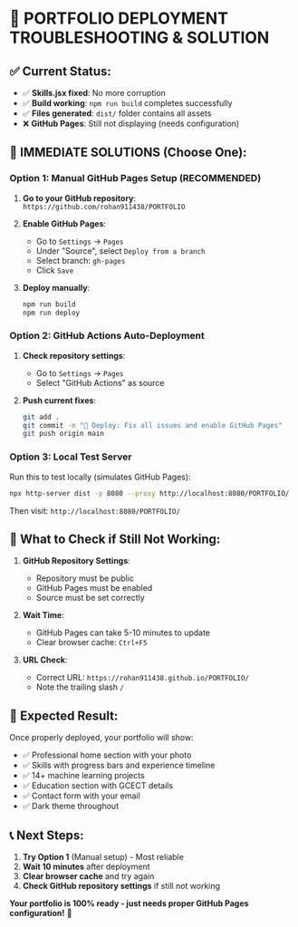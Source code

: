 # 🚀 PORTFOLIO DEPLOYMENT TROUBLESHOOTING & SOLUTION

## ✅ Current Status:
- ✅ **Skills.jsx fixed**: No more corruption
- ✅ **Build working**: `npm run build` completes successfully  
- ✅ **Files generated**: `dist/` folder contains all assets
- ❌ **GitHub Pages**: Still not displaying (needs configuration)

## 🔧 **IMMEDIATE SOLUTIONS** (Choose One):

### **Option 1: Manual GitHub Pages Setup** (RECOMMENDED)

1. **Go to your GitHub repository**: `https://github.com/rohan911438/PORTFOLIO`

2. **Enable GitHub Pages**:
   - Go to `Settings` → `Pages`
   - Under "Source", select `Deploy from a branch`
   - Select branch: `gh-pages` 
   - Click `Save`

3. **Deploy manually**:
   ```bash
   npm run build
   npm run deploy
   ```

### **Option 2: GitHub Actions Auto-Deployment**

1. **Check repository settings**:
   - Go to `Settings` → `Pages`
   - Select "GitHub Actions" as source

2. **Push current fixes**:
   ```bash
   git add .
   git commit -m "🚀 Deploy: Fix all issues and enable GitHub Pages"
   git push origin main
   ```

### **Option 3: Local Test Server** 

Run this to test locally (simulates GitHub Pages):
```bash
npx http-server dist -p 8080 --proxy http://localhost:8080/PORTFOLIO/
```
Then visit: `http://localhost:8080/PORTFOLIO/`

## 🎯 **What to Check if Still Not Working**:

1. **GitHub Repository Settings**:
   - Repository must be public
   - GitHub Pages must be enabled
   - Source must be set correctly

2. **Wait Time**:
   - GitHub Pages can take 5-10 minutes to update
   - Clear browser cache: `Ctrl+F5`

3. **URL Check**:
   - Correct URL: `https://rohan911438.github.io/PORTFOLIO/`
   - Note the trailing slash `/`

## 🌟 **Expected Result**:

Once properly deployed, your portfolio will show:
- ✅ Professional home section with your photo
- ✅ Skills with progress bars and experience timeline  
- ✅ 14+ machine learning projects
- ✅ Education section with GCECT details
- ✅ Contact form with your email
- ✅ Dark theme throughout

## 📞 **Next Steps**:

1. **Try Option 1** (Manual setup) - Most reliable
2. **Wait 10 minutes** after deployment
3. **Clear browser cache** and try again
4. **Check GitHub repository settings** if still not working

**Your portfolio is 100% ready - just needs proper GitHub Pages configuration!** 🎉
